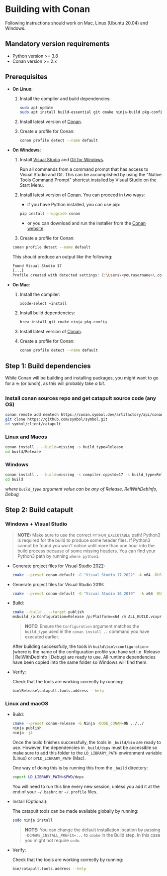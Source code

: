# Building with Conan

Following instructions should work on Mac, Linux (Ubuntu 20.04) and Windows.

## Mandatory version requirements
- Python version >= 3.8
- Conan version >= 2.x

## Prerequisites

* **On Linux**:

  1. Install the compiler and build dependencies:

     ```sh
     sudo apt update
     sudo apt install build-essential git cmake ninja-build pkg-config
     ```

  2. Install latest version of [Conan](https://conan.io/downloads.html).

  3. Create a profile for Conan:

     ```sh
     conan profile detect --name default
     ```

* **On Windows**:

  1. Install [Visual Studio](https://visualstudio.microsoft.com/) and [Git for Windows](https://git-scm.com/download/win).

     Run all commands from a command prompt that has access to Visual Studio and Git. This can be accomplished by using the "Native Tools Command Prompt" shortcut installed by Visual Studio on the Start Menu.

  2. Install latest version of [Conan](https://conan.io/downloads.html). You can proceed in two ways:
  
        - if you have Python installed, you can use pip:
		
        ```sh
        pip install --upgrade conan
        ```

        - or you can download and run the installer from the [Conan website](https://conan.io/downloads.html).

  3. Create a profile for Conan:

   ```sh
   conan profile detect --name default
   ```
   This should produce an output like the following:
   ```sh
   Found Visual Studio 17
   [...]
   Profile created with detected settings: C:\Users\<yourusername>\.conan\profiles\default
   ```

* **On Mac**:

  1. Install the compiler:

     ```sh
     xcode-select —install
     ```

  2. Install build dependencies:

     ```sh
     brew install git cmake ninja pkg-config
     ```

  3. Install latest version of [Conan](https://conan.io/downloads.html).

  4. Create a profile for Conan:

      ```sh
     conan profile detect --name default
      ```

## Step 1: Build dependencies

While Conan will be building and installing packages, you might want to go for a ☕ (or lunch),
as this will probably take *a bit*.

### Install conan sources repo and get catapult source code (any OS)
```sh
conan remote add nemtech https://conan.symbol.dev/artifactory/api/conan/catapult
git clone https://github.com/symbol/symbol.git
cd symbol/client/catapult
```

### Linux and Macos
```sh
conan install . --build=missing -s build_type=Release
cd build/Release
```

### Windows
```sh
conan install . --build=missing -s compiler.cppstd=17 -s build_type=Release
cd build
```
_where `build_type` argument value can be any of Release, RelWithDebInfo, Debug_


## Step 2: Build catapult

### Windows + Visual Studio

> **NOTE:**
> Make sure to use the correct ``PYTHON_EXECUTABLE`` path! Python3 is required for the build to produce some header files. If Python3 cannot be found you won't notice until more than one hour into the build process because of some missing headers. You can find your Python3 path by running ``where python3``.

* Generate project files for Visual Studio 2022:

  ```sh
  cmake --preset conan-default -G "Visual Studio 17 2022" -A x64 -DUSE_CONAN=ON -DPYTHON_EXECUTABLE:FILEPATH=X:/python3x/python.exe ..
  ```

* Generate project files for Visual Studio 2019:

  ```sh
  cmake --preset conan-default -G "Visual Studio 16 2019"  -A x64 -DUSE_CONAN=ON -DPYTHON_EXECUTABLE:FILEPATH=X:/python3x/python.exe ..
  ```

* Build:

  ```sh
  cmake --build . --target publish
  msbuild /p:Configuration=Release /p:Platform=x64 /m ALL_BUILD.vcxproj
  ```
  > **NOTE:** Ensure the `Configuration` argument matches the `build_type` used in the `conan install ..` command you have executed earlier.

  After building successfully, the tools in ``build\bin\<configuration>`` (where <configuration> is the name of the configuration profile you have set i.e. Release | RelWithDebInfo | Debug) are ready to use. All runtime dependencies have been copied into the same folder so Windows will find them.

* Verify:

  Check that the tools are working correctly by running:

  ```sh
  bin\Release\catapult.tools.address --help
  ```

### Linux and macOS

* Build:

  ```sh
  cmake --preset conan-release -G Ninja -DUSE_CONAN=ON ../../
  ninja publish
  ninja -j4
  ```

  Once the build finishes successfully, the tools in ``_build/bin`` are ready to use. However, the dependencies in ``_build/deps`` must be accessible so make sure to add this folder to the ``LD_LIBRARY_PATH`` environment variable (Linux) or ``DYLD_LIBRARY_PATH`` (Mac).

  One way of doing this is by running this from the ``_build`` directory:

  ```sh
  export LD_LIBRARY_PATH=$PWD/deps
  ```

  You will need to run this line every new session, unless you add it at the end of your ``~/.bashrc`` or ``~/.profile`` files.

* Install (Optional):

  The catapult tools can be made available globally by running:

  ```sh
  sudo ninja install
  ```

  > **NOTE:**
  > You can change the default installation location by passing ``-DCMAKE_INSTALL_PREFIX=...`` to ``cmake`` in the Build step. In this case you might not require ``sudo``.

* Verify:

  Check that the tools are working correctly by running:

  ```sh
  bin/catapult.tools.address --help
  ```
